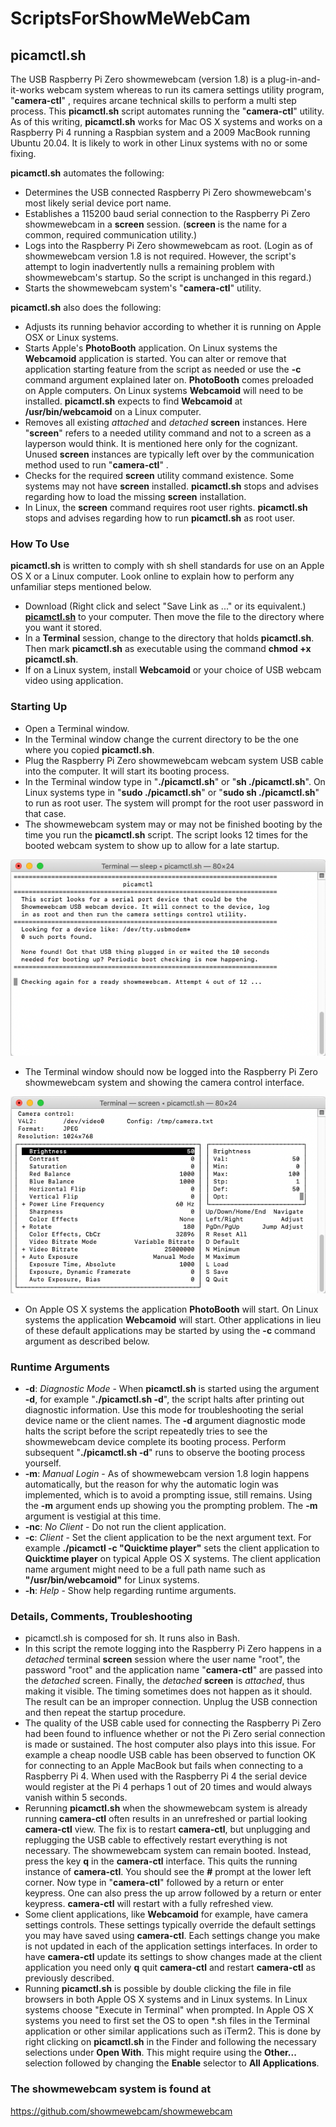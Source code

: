 # ScriptsForShowMeWebCam

## picamctl.sh

The USB Raspberry Pi Zero showmewebcam (version 1.8) is a plug-in-and-it-works webcam system whereas to run its camera settings utility program,  "**camera-ctl**" , requires arcane technical skills to perform a multi step process. This **picamctl.sh** script automates running the  "**camera-ctl**"  utility. As of this writing, **picamctl.sh** works for Mac OS X systems and works on a Raspberry Pi 4 running a Raspbian system and a 2009 MacBook running Ubuntu 20.04. It is likely to work in other Linux systems with no or some fixing.  

**picamctl.sh** automates the following:

* Determines the USB connected Raspberry Pi Zero showmewebcam's most likely serial device port name.
* Establishes a 115200 baud serial connection to the Raspberry Pi Zero showmewebcam in a **screen** session. (**screen** is the name for a common, required communication utility.)
* Logs into the Raspberry Pi Zero showmewebcam as root. (Login as of showmewebcam version 1.8 is not required. However, the script's attempt to login inadvertently nulls a remaining problem with showmewebcam's startup. So the script is unchanged in this regard.)
* Starts the showmewebcam system's  "**camera-ctl**"  utility.

**picamctl.sh** also does the following:

* Adjusts its running behavior according to whether it is running on Apple OSX or Linux systems. 
* Starts Apple's **PhotoBooth** application. On Linux systems the **Webcamoid** application is started. You can alter or remove that application starting feature from the script as needed or use the **-c** command argument explained later on. **PhotoBooth** comes preloaded on Apple computers. On Linux systems **Webcamoid** will need to be installed. **picamctl.sh** expects to find **Webcamoid** at **/usr/bin/webcamoid** on a Linux computer.
* Removes all existing *attached* and *detached* **screen** instances. Here "**screen**" refers to a needed utility command and not to a screen as a layperson would think. It is mentioned here only for the cognizant. Unused **screen** instances are typically left over by the communication method used to run  "**camera-ctl**" .
* Checks for the required **screen** utility command existence. Some systems may not have **screen** installed. **picamctl.sh** stops and advises regarding how to load the missing **screen** installation.
* In Linux, the **screen** command requires root user rights. **picamctl.sh** stops and advises regarding how to run **picamctl.sh** as root user.

### How To Use

**picamctl.sh** is written to comply with sh shell standards for use on an Apple OS X or a Linux computer. Look online to explain how to perform any unfamiliar steps mentioned below.

* Download (Right click and select "Save Link as ..." or its equivalent.) [**picamctl.sh**](https://github.com/akseidel/ScriptsForShowMeWebCam/blob/master/picamctl.sh) to your computer. Then move the file to the directory where you want it stored.
* In a **Terminal** session, change to the directory that holds **picamctl.sh**. Then mark **picamctl.sh** as executable using the command **chmod +x picamctl.sh**.
* If on a Linux system, install **Webcamoid** or your choice of USB webcam video using application.

### Starting Up

* Open a Terminal window.
* In the Terminal window change the current directory to be the one where you copied **picamctl.sh**.
* Plug the Raspberry Pi Zero showmewebcam webcam system USB cable into the computer. It will start its booting process.  
* In the Terminal window type in "**./picamctl.sh**" or "**sh ./picamctl.sh**". On Linux systems type in "**sudo ./picamctl.sh**" or "**sudo sh ./picamctl.sh**" to run as root user. The system will prompt for the root user password in that case.
* The showmewebcam system may or may not be finished booting by the time you run the **picamctl.sh** script. The script looks 12 times for the booted webcam system to show up to allow for a late startup. 

![picamctl waiting](graphics/picamctl_waiting.png?raw=true)

* The Terminal window should now be logged into the Raspberry Pi Zero showmewebcam system and showing the camera control interface.

![camera-ctl running](graphics/cameractl_image.png?raw=true)

* On Apple OS X systems the application **PhotoBooth** will start. On Linux systems the application **Webcamoid** will start. Other applications in lieu of these default applications may be started by using the **-c** command argument as described below.

### Runtime Arguments

* **-d**: *Diagnostic Mode* - When **picamctl.sh** is started using the argument **-d**, for example "**./picamctl.sh  -d**", the script halts after printing out diagnostic information. Use this mode for troubleshooting the serial device name or the client names. The **-d** argument diagnostic mode halts the script before the script repeatedly tries to see the showmewebcam device complete its booting process. Perform subsequent "**./picamctl.sh  -d**" runs to observe the booting process yourself.
* **-m**: *Manual Login* - As of showmewebcam version 1.8 login happens automatically, but the reason for why the automatic login was implemented, which is to avoid a prompting issue, still remains. Using the **-m** argument ends up showing you the prompting problem. The **-m** argument is vestigial at this time. 
* **-nc**: *No Client* - Do not run the client application.
* **-c**: *Client* - Set the client application to be the next argument text. For example **./picamctl -c "Quicktime player"** sets the client application to **Quicktime player** on typical Apple OS X systems. The client application name argument might need to be a full path name such as **"/usr/bin/webcamoid"** for Linux systems.
* **-h**: *Help* - Show help regarding runtime arguments.

### Details, Comments, Troubleshooting

* picamctl.sh is composed for sh. It runs also in Bash.
* In this script the remote logging into the Raspberry Pi Zero happens in a *detached* terminal **screen** session where the user name "root", the password "root" and the application name  "**camera-ctl**"  are passed into the *detached* screen. Finally, the *detached* **screen** is *attached*, thus making it visible. The timing sometimes does not happen as it should. The result can be an improper connection. Unplug the USB connection and then repeat the startup procedure.
* The quality of the USB cable used for connecting the Raspberry Pi Zero had been found to influence whether or not the Pi Zero serial connection is made or sustained. The host computer also plays into this issue. For example a cheap noodle USB cable has been observed to function OK for connecting to an Apple MacBook but fails when connecting to a Raspberry Pi 4. When used with the Raspberry Pi 4 the serial device would register at the Pi 4 perhaps 1 out of 20 times and would always vanish within 5 seconds.
* Rerunning **picamctl.sh** when the showmewebcam system is already running **camera-ctl** often results in an unrefreshed or partial looking **camera-ctl** view. The fix is to restart **camera-ctl**, but unplugging and replugging the USB cable to effectively restart everything is not necessary. The showmewebcam system can remain booted. Instead, press the key **q** in the **camera-ctl** interface. This quits the running instance of **camera-ctl**. You should see the **#** prompt at the lower left corner. Now type in "**camera-ctl**" followed by a return or enter keypress. One can also press the up arrow followed by a return or enter keypress. **camera-ctl** will restart with a fully refreshed view.
* Some client applications, like **Webcamoid** for example, have camera settings controls. These settings typically override the default settings you may have saved using **camera-ctl**. Each settings change you make is not updated in each of the application settings interfaces. In order to have **camera-ctl** update its settings to show changes made at the client application you need only **q** quit **camera-ctl** and restart **camera-ctl** as previously described.
* Running **picamctl.sh** is possible by double clicking the file in file browsers in both Apple OS X systems and in Linux systems. In Linux systems choose "Execute in Terminal" when prompted. In Apple OS X systems you need to first set the OS to open *.sh files in the Terminal application or other similar applications such as iTerm2. This is done by right clicking on **picamctl.sh** in the Finder and following the necessary selections under **Open With**. This might require using the **Other...** selection followed by changing the **Enable** selector to **All Applications**.

### The showmewebcam system is found at

<https://github.com/showmewebcam/showmewebcam>


